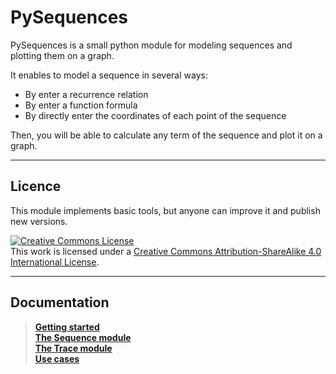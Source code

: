 # PySequences

PySequences is a small python module for modeling sequences and plotting them on a graph.

It enables to model a sequence in several ways:
* By enter a recurrence relation
* By enter a function formula
* By directly enter the coordinates of each point of the sequence

Then, you will be able to calculate any term of the sequence and plot it on a graph.

---

## Licence

This module implements basic tools, but anyone can improve it and publish new versions.

<a rel="license" href="http://creativecommons.org/licenses/by-sa/4.0/"><img alt="Creative Commons License" style="border-width:0" src="https://i.creativecommons.org/l/by-sa/4.0/88x31.png" /></a><br />This work is licensed under a <a rel="license" href="http://creativecommons.org/licenses/by-sa/4.0/">Creative Commons Attribution-ShareAlike 4.0 International License</a>.

---

## Documentation

> **[Getting started](docs/Getting_started.md)**  
> **[The Sequence module](docs/The_Sequence_class.md)**  
> **[The Trace module](docs/The_Trace_class.md)**  
> **[Use cases](docs/Use_cases.md)**

